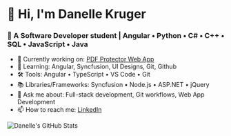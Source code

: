 # 👋 Hi, I'm Danelle Kruger
### 🌱 A Software Developer student | Angular • Python • C# • C++ • SQL • JavaScript • Java

- 🚀 Currently working on: [PDF Protector Web App](https://github.com/your-repo)
- 🧠 Learning: Angular, Syncfusion, UI Designs, Git, Github 
- 🛠️ Tools: Angular • TypeScript • VS Code • Git
- 📚 Libraries/Frameworks: Syncfusion • Node.js • ASP.NET • jQuery
- 💬 Ask me about: Full-stack development, Git workflows, Web App Development
- 📫 How to reach me: [LinkedIn](https://www.linkedin.com/in/your-profile)

![Danelle's GitHub Stats](https://github-readme-stats.vercel.app/api?username=danellekruger&show_icons=true&theme=dracula)
